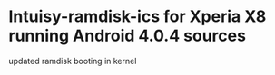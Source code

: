 Intuisy-ramdisk-ics for Xperia X8 running Android 4.0.4 sources
===================

updated ramdisk booting in kernel
